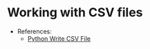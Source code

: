 # Working with CSV files

- References:
  - [Python Write CSV File](https://www.pythontutorial.net/python-basics/python-write-csv-file/)